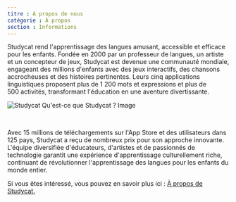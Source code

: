 ```yaml
---
titre : À propos de nous
catégorie : À propos
section : Informations
---
```

Studycat rend l'apprentissage des langues amusant, accessible et efficace pour les enfants. Fondée en 2000 par un professeur de langues, un artiste et un concepteur de jeux, Studycat est devenue une communauté mondiale, engageant des millions d'enfants avec des jeux interactifs, des chansons accrocheuses et des histoires pertinentes. Leurs cinq applications linguistiques proposent plus de 1 200 mots et expressions et plus de 500 activités, transformant l'éducation en une aventure divertissante.

![Studycat Qu'est-ce que Studycat ? Image](https://imagedelivery.net/gjxGkoZTGUWzEAQWbazEuA/2eae4281-f704-43ef-70f5-f393e5235600/w=360,format=auto,compression=fast,dpr=2)

 

Avec 15 millions de téléchargements sur l'App Store et des utilisateurs dans 125 pays, Studycat a reçu de nombreux prix pour son approche innovante. L'équipe diversifiée d'éducateurs, d'artistes et de passionnés de technologie garantit une expérience d'apprentissage culturellement riche, continuant de révolutionner l'apprentissage des langues pour les enfants du monde entier.

Si vous êtes intéressé, vous pouvez en savoir plus ici : [À propos de Studycat.](https://Studycat.com/about/)